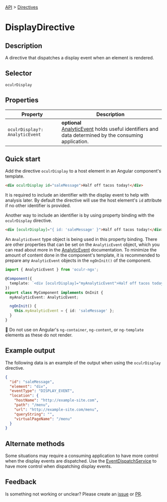 [API](./README.md) > [Directives](./README.md#Directives)

# DisplayDirective

## Description

A directive that dispatches a display event when an element is rendered.

## Selector

```
oculrDisplay
```

## Properties

| Property                       | Description                                                                                                                        |
| ------------------------------ | ---------------------------------------------------------------------------------------------------------------------------------- |
| `oculrDisplay?: AnalyticEvent` | **optional** </br> [AnalyticEvent](./analytic-event.md) holds useful identifiers and data determined by the consuming application. |

## Quick start

Add the directive `oculrDisplay` to a host element in an Angular component's template.

```html
<div oculrDisplay id="saleMessage">Half off tacos today!</div>
```

It is required to include an identifier with the display event to help with analysis later. By default the directive will use the host element's `id` attribute if no other identifier is provided.

Another way to include an identifier is by using property binding with the `oculrDisplay` directive.

```html
<div [oculrDisplay]="{ id: 'saleMessage' }">Half off tacos today!</div>
```

An `AnalyticEvent` type object is being used in this property binding. There are other properties that can be set on the `AnalyticEvent` object, which you can read about more in the [AnalyticEvent](./analytic-event.md) documentation. To minimize the amount of content done in the component's template, it is recommended to prepare any `AnalyticEvent` objects in the `ngOnInit()` of the component.

```typescript
import { AnalyticEvent } from 'oculr-ngx';

@Component({
  template: `<div [oculrDisplay]="myAnalyticEvent">Half off tacos today!</div>`,
})
export class MyComponent implements OnInit {
  myAnalyticEvent: AnalyticEvent;

  ngOnInit() {
    this.myAnalyticEvent = { id: 'saleMessage' };
  }
}
```

:stop_sign: Do not use on Angular's `ng-container`, `ng-content`, or `ng-template` elements as these do not render.

## Example output

The following data is an example of the output when using the `oculrDisplay` directive.

```json
{
  "id": "saleMessage",
  "element": "div",
  "eventType": "DISPLAY_EVENT",
  "location": {
    "hostName": "http://example-site.com",
    "path": "/menu",
    "url": "http://example-site.com/menu",
    "queryString": "",
    "virtualPageName": "/menu"
  }
}
```

## Alternate methods

Some situations may require a consuming application to have more control when the display events are dispatched. Use the [EventDispatchService](.event-dispatch-service.md) to have more control when dispatching display events.

## Feedback

Is something not working or unclear? Please create an [issue](https://github.com/Progressive/oculr-ngx/issues/new/choose) or [PR](https://github.com/Progressive/oculr-ngx/blob/main/CONTRIBUTING.md).
